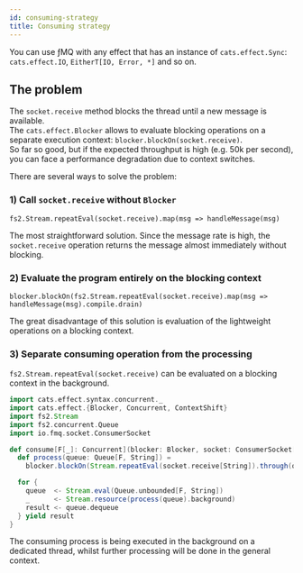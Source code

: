 ```yaml
---
id: consuming-strategy
title: Consuming strategy
---
```


You can use ƒMQ with any effect that has an instance of `cats.effect.Sync`: `cats.effect.IO`, `EitherT[IO, Error, *]` and so on.

## The problem
The `socket.receive` method blocks the thread until a new message is available.  
The `cats.effect.Blocker` allows to evaluate blocking operations on a separate execution context: `blocker.blockOn(socket.receive)`.  
So far so good, but if the expected throughput is high (e.g. 50k per second), you can face a performance degradation due to context switches.

There are several ways to solve the problem:


### 1) Call `socket.receive` without `Blocker`  
`fs2.Stream.repeatEval(socket.receive).map(msg => handleMessage(msg)`

The most straightforward solution. Since the message rate is high, the `socket.receive` operation returns the message almost immediately without blocking.

### 2) Evaluate the program entirely on the blocking context
`blocker.blockOn(fs2.Stream.repeatEval(socket.receive).map(msg => handleMessage(msg).compile.drain)`

The great disadvantage of this solution is evaluation of the lightweight operations on a blocking context. 

### 3) Separate consuming operation from the processing
`fs2.Stream.repeatEval(socket.receive)` can be evaluated on a blocking context in the background. 

```scala mdoc
import cats.effect.syntax.concurrent._
import cats.effect.{Blocker, Concurrent, ContextShift}
import fs2.Stream
import fs2.concurrent.Queue
import io.fmq.socket.ConsumerSocket

def consume[F[_]: Concurrent](blocker: Blocker, socket: ConsumerSocket[F]): Stream[F, String] = {
  def process(queue: Queue[F, String]) =
    blocker.blockOn(Stream.repeatEval(socket.receive[String]).through(queue.enqueue).compile.drain)

  for {
    queue  <- Stream.eval(Queue.unbounded[F, String])
    _      <- Stream.resource(process(queue).background)
    result <- queue.dequeue
  } yield result
}
```

The consuming process is being executed in the background on a dedicated thread, whilst further processing will be done in the general context.


